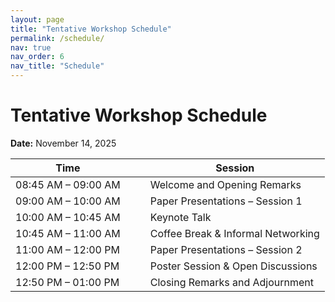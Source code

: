```yaml
---
layout: page
title: "Tentative Workshop Schedule"
permalink: /schedule/
nav: true
nav_order: 6
nav_title: "Schedule"
---
```


# Tentative Workshop Schedule

**Date:** November 14, 2025

| Time                      | | | Session                                                                             |
|---------------------------|-|-|-------------------------------------------------------------------------------------|
| 08:45 AM – 09:00 AM       | | | Welcome and Opening Remarks                                                         |
| 09:00 AM – 10:00 AM       | | | Paper Presentations – Session 1                                                     |
| 10:00 AM – 10:45 AM       | | | Keynote Talk                                                                        |
| 10:45 AM – 11:00 AM       | | | Coffee Break & Informal Networking                                                  |
| 11:00 AM – 12:00 PM       | | | Paper Presentations – Session 2                                                     |
| 12:00 PM – 12:50 PM       | | | Poster Session & Open Discussions                                                   |
| 12:50 PM – 01:00 PM       | | | Closing Remarks and Adjournment                                                     |
